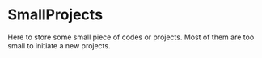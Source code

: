 # SmallProjects
Here to store some small piece of codes or projects. Most of them are too small to initiate a new projects. 
